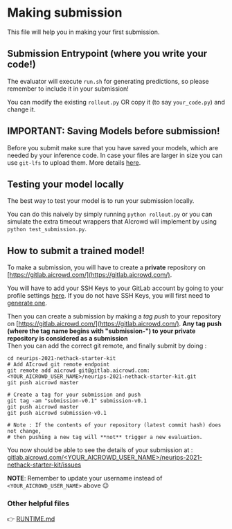 # Making submission

This file will help you in making your first submission.


## Submission Entrypoint (where you write your code!)

The evaluator will execute `run.sh` for generating predictions, so please remember to include it in your submission!

You can modify the existing `rollout.py` OR copy it (to say `your_code.py`) and change it.


## IMPORTANT: Saving Models before submission!

Before you submit make sure that you have saved your models, which are needed by your inference code.
In case your files are larger in size you can use `git-lfs` to upload them. More details [here](https://discourse.aicrowd.com/t/how-to-upload-large-files-size-to-your-submission/2304).

## Testing your model locally

The best way to test your model is to run your submission locally.

You can do this naively by simply running `python rollout.py` or you can simulate the extra timeout wrappers that AIcrowd will implement by using `python test_submission.py`.

## How to submit a trained model!

To make a submission, you will have to create a **private** repository on [https://gitlab.aicrowd.com/](https://gitlab.aicrowd.com/).

You will have to add your SSH Keys to your GitLab account by going to your profile settings [here](https://gitlab.aicrowd.com/profile/keys). If you do not have SSH Keys, you will first need to [generate one](https://docs.gitlab.com/ee/ssh/README.html#generating-a-new-ssh-key-pair).

Then you can create a submission by making a _tag push_ to your repository on [https://gitlab.aicrowd.com/](https://gitlab.aicrowd.com/).
**Any tag push (where the tag name begins with "submission-") to your private repository is considered as a submission**  
Then you can add the correct git remote, and finally submit by doing :

```
cd neurips-2021-nethack-starter-kit
# Add AIcrowd git remote endpoint
git remote add aicrowd git@gitlab.aicrowd.com:<YOUR_AICROWD_USER_NAME>/neurips-2021-nethack-starter-kit.git
git push aicrowd master
```

```
# Create a tag for your submission and push
git tag -am "submission-v0.1" submission-v0.1
git push aicrowd master
git push aicrowd submission-v0.1

# Note : If the contents of your repository (latest commit hash) does not change,
# then pushing a new tag will **not** trigger a new evaluation.
```

You now should be able to see the details of your submission at :
[gitlab.aicrowd.com/<YOUR_AICROWD_USER_NAME>/neurips-2021-nethack-starter-kit/issues](https://gitlab.aicrowd.com//<YOUR_AICROWD_USER_NAME>/neurips-2021-nethack-starter-kit/issues)

**NOTE**: Remember to update your username instead of `<YOUR_AICROWD_USER_NAME>` above :wink:

### Other helpful files

👉 [RUNTIME.md](/docs/RUNTIME.md)
